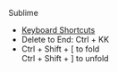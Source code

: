 Sublime
* [Keyboard Shortcuts](http://docs.sublimetext.info/en/latest/reference/keyboard_shortcuts_win.html)
* Delete to End: Ctrl + KK
* Ctrl + Shift + [ to fold\
  Ctrl + Shift + ] to unfold